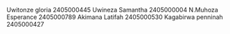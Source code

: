 Uwitonze gloria 2405000445
Uwineza Samantha 2405000004
N.Muhoza Esperance 2405000789
Akimana Latifah 2405000530
Kagabirwa penninah 2405000427

